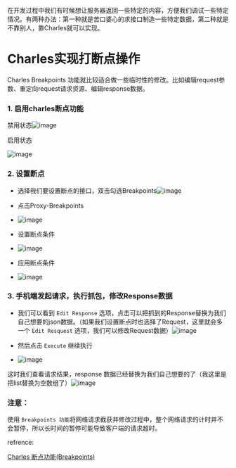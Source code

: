在开发过程中我们有时候想让服务器返回一些特定的内容，方便我们调试一些特定情况。有两种办法：第一种就是苦口婆心的求接口制造一些特定数据，第二种就是不靠别人，靠Charles就可以实现。

# Charles实现打断点操作
Charles Breakpoints 功能就比较适合做一些临时性的修改。比如编辑request参数、重定向request请求资源、编辑response数据。

### 1\. 启用charles断点功能

禁用状态![image](https://upload-images.jianshu.io/upload_images/18406403-52a98ab6a3749e8f.image?imageMogr2/auto-orient/strip%7CimageView2/2/w/1240)

启用状态

![image](https://upload-images.jianshu.io/upload_images/18406403-8462137f9a4e8c8b.image?imageMogr2/auto-orient/strip%7CimageView2/2/w/1240)

### 2\. 设置断点

*   选择我们要设置断点的接口，双击勾选Breakpoints![image](https://upload-images.jianshu.io/upload_images/18406403-ef252ea688002c27.image?imageMogr2/auto-orient/strip%7CimageView2/2/w/1240)

*   点击Proxy-Breakpoints
*   ![image](https://upload-images.jianshu.io/upload_images/18406403-48129f378f2d1016.image?imageMogr2/auto-orient/strip%7CimageView2/2/w/1240)

*   设置断点条件
*   ![image](https://upload-images.jianshu.io/upload_images/18406403-021aab2fe8d5af4f.image?imageMogr2/auto-orient/strip%7CimageView2/2/w/1240)

*   应用断点条件
*   ![image](https://upload-images.jianshu.io/upload_images/18406403-f5bc52928ccb1851.image?imageMogr2/auto-orient/strip%7CimageView2/2/w/1240)

### 3\. 手机端发起请求，执行抓包，修改Response数据

*   我们可以看到 `Edit Response` 选项，点击可以把抓到的Response替换为我们自己想要的json数据。（如果我们设置断点时也选择了Request，这里就会多一个 `Edit Resquest` 选项，我们可以修改Request数据）![image](https://upload-images.jianshu.io/upload_images/18406403-206da8f6cbc5ba68.image?imageMogr2/auto-orient/strip%7CimageView2/2/w/1240)

*   然后点击 `Execute` 继续执行
*   ![image](https://upload-images.jianshu.io/upload_images/18406403-b49590cd2ce6fe21.image?imageMogr2/auto-orient/strip%7CimageView2/2/w/1240)

这时我们查看请求结果，response 数据已经替换为我们自己想要的了（我这里是把list替换为空数组了）![image](https://upload-images.jianshu.io/upload_images/18406403-28f19136532d4241.image?imageMogr2/auto-orient/strip%7CimageView2/2/w/1240)

### 注意：

使用 `Breakpoints 功能`将网络请求截获并修改过程中，整个网络请求的计时并不会暂停，所以长时间的暂停可能导致客户端的请求超时。

refrence:

[Charles 断点功能(Breakpoints)](https://juejin.cn/post/6857777989829984264)
